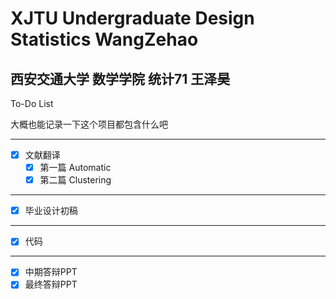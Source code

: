 # XJTU Undergraduate Design Statistics WangZehao

## 西安交通大学 数学学院 统计71 王泽昊

To-Do List

大概也能记录一下这个项目都包含什么吧

___

- [x] 文献翻译
    - [X] 第一篇 Automatic
    - [X] 第二篇 Clustering

___

- [X] 毕业设计初稿

___

- [X] 代码

___

- [X] 中期答辩PPT
- [X] 最终答辩PPT
